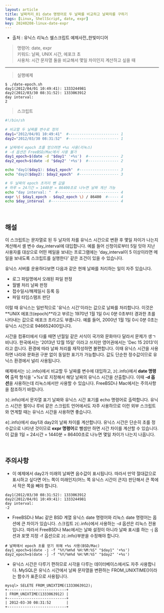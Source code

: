 ```yaml
---
layout: article
title: 날짜처리_01 date 명령어로 두 날짜를 비교하고 날짜차를 구하기
tags: [Linux, ShellScript, date, expr]
key: 20240208-linux-date-expr
---
```


- 출처 : 유닉스 리눅스 쉘스크립트 예제사전_한빛미디어

> 명령어: date, expr  
> 키워드: 날짜, UNIX 시간, 에포크 초   
> 사용처: 시간 문자열 둘을 비교해서 몇일 차이인지 계산하고 싶을 때

--- 

> 실행예제

```
$ ./date-epoch.sh
day1(2012/04/01 10:49:41): 1333244981
day2(2012/03/30 08:31:52): 1333063912
day interval:
2
```

> 스크립트

```bash
#!/bin/sh
 
# 비교할 두 날짜를 변수로 정의
day1="2012/04/01 10:49:41"  #----------------------- 1
day2="2012/03/30 08:31:52"  #----------------------- 1

# 날짜에서 epoch 초를 얻으려면 +%s 사용(리눅스)
# -d 옵션은 FreeBSD/Mac에서 사용 불가 
day1_epoch=$(date -d "$day1" '+%s')  #-------------- 2
day2_epoch=$(date -d "$day2" '+%s')  #-------------- 2

echo "day1($day1): $day1_epoch"  #------------------ 3
echo "day2($day2): $day2_epoch"  #------------------ 3

# 두 날짜의 epoch 초끼리 뺀 값을
# 하루 = 24기간 = 1440분 = 86400초로 나누면 날짜 계산 가능
echo "day interval: "  #---------------------------- 4
expr \( $day1_epoch - $day2_epoch \) / 86400  #----- 4
echo $day_interval  #------------------------------- 4
```

&nbsp;
&nbsp;

## **해설**

이 스크립트는 문자열로 된 두 날자의 차를 유닉스 시간으로 변환 후 몇일 차이가 나는지 계산해서 셸 변수 day_interval에 대입합니다. 예를 들어 신청이로부터 5일 잇아 지난 사용자를 대상으로 어떤 메일을 보내는 프로그램에는 'day_interval이 5 이상이라면 메일을 보내도록 스크립트를 실행한다' 같은 조건이 있을 수 있습니다.

유닉스 서버를 운용하다보면 다음과 같은 현재 날짜를 처리하는 일이 자주 있습니다.

- 로그 파일명에서 오래된 파일 판정
- 월별 처리 날짜 판정
- 접수일시/해제일시 등록 등
- 파일 타임스탬프 판단

이럴 때 유닉스는 일반적으로 '유닉스 시간'이라는 값으로 날짜를 처리합니다. 이것은 **UNIX 에포크(epoch)**라고 부르는 1970년 1월 1일 0시 0분 0초부터 경과한 초를 나타내는 값으로 에포크 초라고도 부릅니다. 예를 들어, 2000년 1월 1일 0시 0분 0초는 유닉스 시간으로 946652400입니다.

시간을 컴퓨터에서 다룰 때면 년월일 같은 서식이 국가와 문화마다 달라서 문제가 생ㄱ비니다. 한국에서는 '2013년 12월 15일' 이라고 쓰지만 영어권에서는 'Dec 15 2013'이라고 씁니다. 환경에 따라 날짜 처리를 재작성하면 불편합니다. 이때 유닉스 시간을 사용하면 나라와 문화권 구분 없이 동일한 표기가 가능합니다. 값도 단순한 정수값이므로 유닉스 환경에서 널리 사용됩니다.

예제에서는 `1`{:.info}에서 비교할 두 날짜를 변수에 대입하고, `2`{:.info}에서 **date 명령어** 출력 형식을 '+%s'로 지정해서 해당 날짜의 유닉스 시간을 산출합니다. 이때 **-d 옵션**을 사용하는데 리눅스에서만 사용할 수 있습니다. FreeBSD나 Mac에서는 주의사항을 참조하기 바랍니다.

`3`{:.info}에서 문자열 표기 날짜와 유닉스 시간 표기를 echo 명령어로 출력합니다. 유닉스 시간은 펄이나 루비 같은 스크립트 언어에서도 자주 사용하므로 이런 외부 스크립트와 연계할 때는 유닉스 시간을 사용하면 좋습니다.

`4`{:.info}에서 day1과 day2의 날짜 차이를 계산합니다. 유닉스 시간은 단순히 초를 정수값으로 나타낸 것이므로 **expr 명령어**로 뺄셈만 하면 시간 차이를 계산할 수 있습니다. 이 값을 1일 = 24시간 = 1440분 = 86400초로 나누면 몇일 차이가 나는지 나옵니다.

&nbsp;
&nbsp;

## **주의사항**

- 이 예제에서 day2가 미래의 날짜면 음수값이 표시됩니다. 따라서 만약 절대값으로 표시하고 싶다면 어느 쪽이 미래인지(어느 쪽 유닉스 시간이 큰지) 판단해서 큰 쪽에서 작은 쪽을 빼야 합니다.
```
day1(2012/03/30 08:31:52): 1333063912
day2(2012/04/01 10:49:41): 1333244981
day interval:
-2
```

- FreeBSD나 Mac 같은 BSD 계열 유닉스 date 명령어와 리눅스 date 명령어는 옵션에 큰 차이가 있습니다. 스크립트 `2`{:.info}에서 사용하는 -d 옵션은 리눅스 전용입니다. 따라서 FreeBSD나 Mac에서는 날짜 설정이 아니라 날짜 표시를 하는 -j 옵션과 포맷 지정 -f 옵션으로 `2`{:.info}부분을 수정해야 합니다.
```
# 날짜에서 epoch 초를 얻기 위해 +%s 사용(BSD/Mac)
day1_epoch=$(date -j -f "%Y/%m%d %H:%M:%S" "$day1" '+%s')
day2_epoch=$(date -j -f "%Y/%m%d %H:%M:%S" "$day2" '+%s')
```

- 유닉스 시간은 다루기 편하므로 시각을 다루는 데이터베이스에서도 자주 사용합니다. MySQL은 유닉스 시간에서 날짜 문자열을 변환하는 FROM_UNIXTIME()이라는 함수가 표준으로 사용됩니다.
```
mysql> SELETE FROM_UNIXTIME(1333063912);
+---------------------------+
| FROM_UNIXTIME(1333063912) |
+---------------------------+
| 2012-03-30 08:31:52       |
+---------------------------+
```
